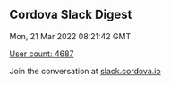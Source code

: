 ## Cordova Slack Digest
Mon, 21 Mar 2022 08:21:42 GMT

[User count: 4687](https://cordova.slack.com/)


Join the conversation at [slack.cordova.io](http://slack.cordova.io/)
